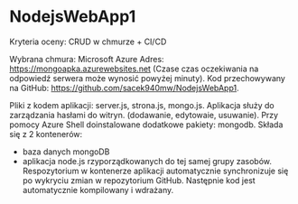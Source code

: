 # NodejsWebApp1

Kryteria oceny: CRUD w chmurze + CI/CD

Wybrana chmura: Microsoft Azure
Adres: https://mongoapka.azurewebsites.net
(Czase czas oczekiwania na odpowiedź serwera może wynosić powyżej minuty).
Kod przechowywany na GitHub: https://github.com/sacek940mw/NodejsWebApp1.

Pliki z kodem aplikacji: server.js, strona.js, mongo.js.
Aplikacja służy do zarządzania hasłami do witryn. (dodawanie, edytowaie, usuwanie).
Przy pomocy Azure Shell doinstalowane dodatkowe pakiety: mongodb.
Składa się z 2 kontenerów:
- baza danych mongoDB
- aplikacja node.js
rzyporządkowanych do tej samej grupy zasobów.
Respozytorium w kontenerze aplikacji automatycznie synchronizuje się po wykryciu zmian w repozytorium GitHub.
Następnie kod jest automatycznie kompilowany i wdrażany.
